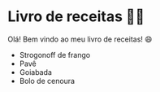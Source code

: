 # Livro de receitas :man_cook:

Olá! Bem vindo ao meu livro de receitas! :smile:

- Strogonoff de frango
- Pavê
- Goiabada
- Bolo de cenoura
